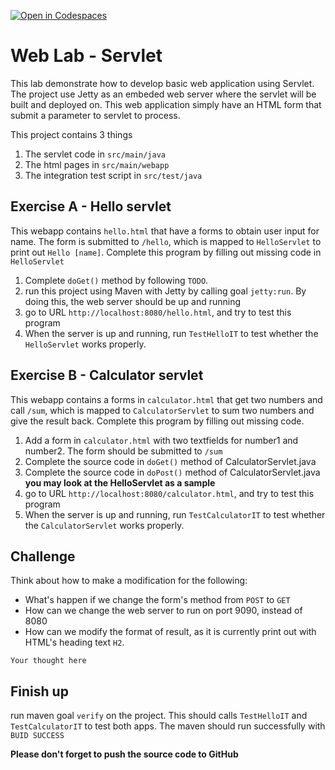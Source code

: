 [![Open in Codespaces](https://classroom.github.com/assets/launch-codespace-7f7980b617ed060a017424585567c406b6ee15c891e84e1186181d67ecf80aa0.svg)](https://classroom.github.com/open-in-codespaces?assignment_repo_id=11636468)
# Web Lab - Servlet
This lab demonstrate how to develop basic web application using Servlet. The project use Jetty as an embeded web server where the servlet will be built and deployed on. This web application simply have an HTML form that submit a parameter to servlet to process.

 This project contains 3 things
 1. The servlet code in `src/main/java`
 2. The html pages in `src/main/webapp`
 3. The integration test script in `src/test/java`

## Exercise A - Hello servlet
This webapp contains `hello.html` that have a forms to obtain user input for name. The form is submitted to `/hello`, which is mapped to `HelloServlet` to print out `Hello [name]`. Complete this program by filling out missing code in `HelloServlet`

1. Complete `doGet()` method by following `TODO`.
2. run this project using Maven with Jetty by calling goal `jetty:run`. By doing this, the web server should be up and running 
3. go to URL `http://localhost:8080/hello.html`, and try to test this program
4. When the server is up and running, run `TestHelloIT` to test whether the `HelloServlet` works properly.

## Exercise B - Calculator servlet
This webapp contains a forms in `calculator.html` that get two numbers and call `/sum`, which is mapped to `CalculatorServlet` to sum two numbers and give the result back. Complete this program by filling out missing code.

1. Add a form in `calculator.html` with two textfields for number1 and number2. The form should be submitted to `/sum`
2. Complete the source code in `doGet()` method of CalculatorServlet.java
3. Complete the source code in `doPost()` method of CalculatorServlet.java **you may look at the HelloServlet as a sample**
4. go to URL `http://localhost:8080/calculator.html`, and try to test this program
5. When the server is up and running, run `TestCalculatorIT` to test whether the `CalculatorServlet` works properly.

## Challenge 
Think about how to make a modification for the following:
- What's happen if we change the form's method from `POST` to `GET` 
- How can we change the web server to run on port 9090, instead of 8080
- How can we modify the format of result, as it is currently print out with HTML's heading text `H2`.

```
Your thought here
```


## Finish up 
run maven goal `verify` on the project. This should calls `TestHelloIT` and `TestCalculatorIT` to test both apps. The maven should run successfully with `BUID SUCCESS`

**Please don't forget to push the source code to GitHub**
